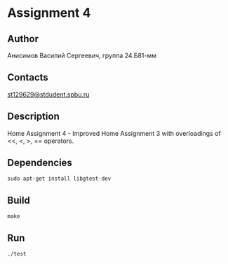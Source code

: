 # Assignment 4
## Author
Анисимов Василий Сергеевич, группа 24.Б81-мм
## Contacts
st129629@stdudent.spbu.ru
## Description
Home Assignment 4 - Improved Home Assignment 3 with overloadings of <<, <, >, == operators.
## Dependencies
```sudo apt-get install libgtest-dev```
## Build
```make```
## Run
```./test```
